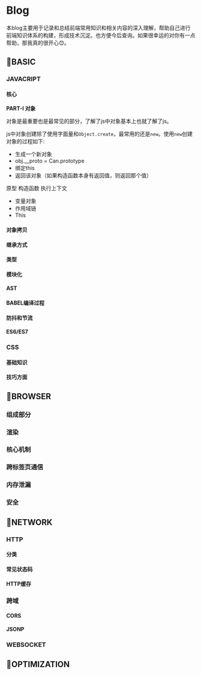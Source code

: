 # Blog
本blog主要用于记录和总结前端常用知识和相关内容的深入理解，帮助自己进行前端知识体系的构建，形成技术沉淀。也方便今后查询。如果很幸运的对你有一点帮助，那我真的很开心😊。

## 🍎BASIC

### JAVACRIPT

#### 核心
 
 **PART-I 对象**

 对象是最重要也是最常见的部分，了解了js中对象基本上也就了解了js。

 js中对象创建除了使用字面量和`Object.create`，最常用的还是`new`。使用`new`创建对象的过程如下:

 - 生成一个新对象
 - obj.__proto = Can.prototype
 - 绑定this
 - 返回该对象（如果构造函数本身有返回值，则返回那个值）

 原型
 构造函数
 执行上下文
  - 变量对象
  - 作用域链
  - This


#### 对象拷贝
#### 继承方式
#### 类型
#### 模块化
#### AST
#### BABEL编译过程
#### 防抖和节流
#### ES6/ES7

### CSS
#### 基础知识
#### 技巧方面

## 🍐BROWSER
### 组成部分
### 渲染
### 核心机制
### 跨标签页通信
### 内存泄漏
### 安全

## 🍑NETWORK
### HTTP
#### 分类
#### 常见状态码
#### HTTP缓存

### 跨域
#### CORS
#### JSONP

### WEBSOCKET

## 🍒OPTIMIZATION

